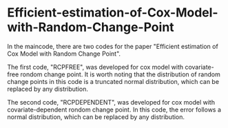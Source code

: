 # Efficient-estimation-of-Cox-Model-with-Random-Change-Point

In the maincode, there are two codes for the paper "Efficient estimation of Cox Model with Random Change Point".

The first code, "RCPFREE", was developed for cox model with covariate-free rondom change point. It is worth noting that the distribution of random change points in this code is a truncated normal distribution, which can be replaced by any distribution. 

The second code, "RCPDEPENDENT", was developed for cox model with covariate-dependent rondom change point.  In this code, the error follows a normal distribution, which can be replaced by any distribution.


